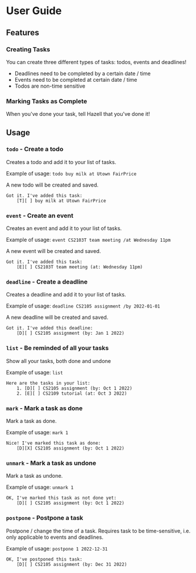 # User Guide

## Features 

### Creating Tasks

You can create three different types of tasks: todos, events and deadlines!
- Deadlines need to be completed by a certain date / time
- Events need to be completed at certain date / time
- Todos are non-time sensitive

### Marking Tasks as Complete
When you've done your task, tell Hazell that you've done it!

## Usage

### `todo` - Create a todo

Creates a todo and add it to your list of tasks.

Example of usage:
`todo buy milk at Utown FairPrice`

A new todo will be created and saved.
```
Got it. I've added this task:
    [T][ ] buy milk at Utown FairPrice
```
### `event` - Create an event

Creates an event and add it to your list of tasks.

Example of usage:
`event CS2103T team meeting /at Wednesday 11pm`

A new event will be created and saved.
```
Got it. I've added this task:
    [E][ ] CS2103T team meeting (at: Wednesday 11pm)
```

### `deadline` - Create a deadline

Creates a deadline and add it to your list of tasks.

Example of usage: 
`deadline CS2105 assignment /by 2022-01-01`

A new deadline will be created and saved.
```
Got it. I've added this deadline:
    [D][ ] CS2105 assignment (by: Jan 1 2022)
```

### `list` - Be reminded of all your tasks

Show all your tasks, both done and undone

Example of usage:
`list`

```
Here are the tasks in your list:
    1. [D][ ] CS2105 assignment (by: Oct 1 2022)
    2. [E][ ] CS2109 tutorial (at: Oct 3 2022)
```

### `mark` - Mark a task as done

Mark a task as done.

Example of usage:
`mark 1`

```
Nice! I've marked this task as done:
    [D][X] CS2105 assignment (by: Oct 1 2022)
```

### `unmark` - Mark a task as undone

Mark a task as undone.

Example of usage:
`unmark 1`

```
OK, I've marked this task as not done yet:
    [D][ ] CS2105 assignment (by: Oct 1 2022)
```

### `postpone` - Postpone a task

Postpone / change the time of a task.
Requires task to be time-sensitive, i.e. only applicable to events and deadlines.

Example of usage:
`postpone 1 2022-12-31`

```
OK, I've postponed this task:
    [D][ ] CS2105 assignment (by: Dec 31 2022)
```
